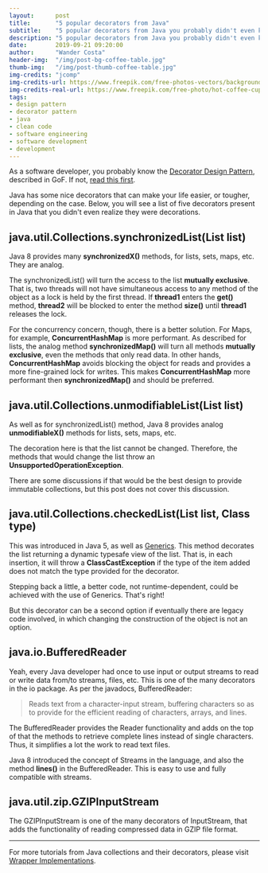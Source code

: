 ```yaml
---
layout:      post
title:       "5 popular decorators from Java"
subtitle:    "5 popular decorators from Java you probably didn't even know they were decorators"
description: "5 popular decorators from Java you probably didn't even know they were decorators"
date:        2019-09-21 09:20:00
author:      "Wander Costa"
header-img:  "/img/post-bg-coffee-table.jpg"
thumb-img:   "/img/post-thumb-coffee-table.jpg"
img-credits: "jcomp"
img-credits-url: https://www.freepik.com/free-photos-vectors/background
img-credits-real-url: https://www.freepik.com/free-photo/hot-coffee-cup-set-wooden-table_4666781.htm#page=2&query=coffee&position=20
tags:
- design pattern
- decorator pattern
- java
- clean code
- software engineering
- software development
- development
---
```


As a software developer, you probably know the [Decorator Design Pattern][decorator-wiki], described in GoF. If not, [read this first][decorator].

Java has some nice decorators that can make your life easier, or tougher, depending on the case. Below, you will see a list of five decorators present in Java that you didn't even realize they were decorations.


## java.util.Collections.synchronizedList(List<T> list)

Java 8 provides many **synchronizedX()** methods, for lists, sets, maps, etc. They are analog.

The synchronizedList() will turn the access to the list **mutually exclusive**. That is, two threads will not have simultaneous access to any method of the object as a lock is held by the first thread. If **thread1** enters the **get()** method, **thread2** will be blocked to enter the method **size()** until **thread1** releases the lock.

For the concurrency concern, though, there is a better solution. For Maps, for example, **ConcurrentHashMap** is more performant. As described for lists, the analog method **synchronizedMap()** will turn all methods **mutually exclusive**, even the methods that only read data. In other hands, **ConcurrentHashMap** avoids blocking the object for reads and provides a more fine-grained lock for writes. This makes **ConcurrentHashMap** more performant then **synchronizedMap()** and should be preferred.


## java.util.Collections.unmodifiableList(List<T> list)

As well as for synchronizedList() method, Java 8 provides analog **unmodifiableX()** methods for lists, sets, maps, etc.

The decoration here is that the list cannot be changed. Therefore, the methods that would change the list throw an **UnsupportedOperationException**.

There are some discussions if that would be the best design to provide immutable collections, but this post does not cover this discussion.


## java.util.Collections.checkedList(List<T> list, Class<T> type)

This was introduced in Java 5, as well as [Generics][generics]. This method decorates the list returning a dynamic typesafe view of the list. That is, in each insertion, it will throw a **ClassCastException** if the type of the item added does not match the type provided for the decorator.

Stepping back a little, a better code, not runtime-dependent, could be achieved with the use of Generics. That's right!

But this decorator can be a second option if eventually there are legacy code involved, in which changing the construction of the object is not an option.


## java.io.BufferedReader

Yeah, every Java developer had once to use input or output streams to read or write data from/to streams, files, etc. This is one of the many decorators in the io package. As per the javadocs, BufferedReader:

> Reads text from a character-input stream, buffering characters so as to provide for the efficient reading of characters, arrays, and lines.

The BufferedReader provides the Reader functionality and adds on the top of that the methods to retrieve complete lines instead of single characters. Thus, it simplifies a lot the work to read text files.

Java 8 introduced the concept of Streams in the language, and also the method **lines()** in the BufferedReader. This is easy to use and fully compatible with streams.

<script src="https://gist.github.com/rwanderc/022176bf021a4118bd2efdc7b788c714.js"></script>


## java.util.zip.GZIPInputStream

The GZIPInputStream is one of the many decorators of InputStream, that adds the functionality of reading compressed data in GZIP file format.

<script src="https://gist.github.com/rwanderc/8cc4e5aa275573d2520a12ed9511cc35.js"></script>


---


For more tutorials from Java collections and their decorators, please visit [Wrapper Implementations][wrapper-impl].


[decorator-wiki]:https://en.wikipedia.org/wiki/Decorator_pattern
[decorator]:https://www.wandercosta.com/decorator-pattern/
[generics]:https://docs.oracle.com/javase/tutorial/java/generics/types.html
[wrapper-impl]:https://docs.oracle.com/javase/tutorial/collections/implementations/wrapper.html